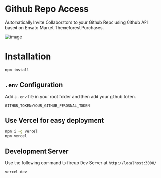 # Github Repo Access

Automatically Invite Collaborators to your Github Repo using Github API based on Envato Market Themeforest Purchases.

![image](https://user-images.githubusercontent.com/1884712/89714611-93cdb600-d9bd-11ea-9c68-0f7fcc456cdc.png)

# Installation

```bash
npm install
```

## `.env` Configuration

Add a `.env` file in your root folder and then add your github token.

```
GITHUB_TOKEN=YOUR_GITHUB_PEROSNAL_TOKEN
```

## Use Vercel for easy deployment

```bash
npm i -g vercel
npm vercel
```

## Development Server

Use the following command to fireup Dev Server at `http://localhost:3000/`

```bash
vercel dev
```
